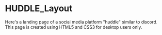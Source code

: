 # HUDDLE_Layout

Here's a landing page of a social media platform "huddle" similar to discord. This page is created using HTML5 and CSS3 for desktop users only.
